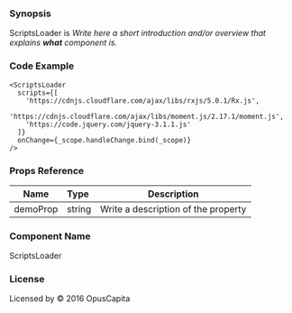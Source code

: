### Synopsis

ScriptsLoader is 
*Write here a short introduction and/or overview that explains **what** component is.*

### Code Example

```
<ScriptsLoader
  scripts={[
    'https://cdnjs.cloudflare.com/ajax/libs/rxjs/5.0.1/Rx.js',
    'https://cdnjs.cloudflare.com/ajax/libs/moment.js/2.17.1/moment.js',
    'https://code.jquery.com/jquery-3.1.1.js'
  ]}
  onChange={_scope.handleChange.bind(_scope)}
/>
```

### Props Reference

| Name                          | Type                  | Description                                                |
| ------------------------------|:----------------------| -----------------------------------------------------------|
| demoProp | string | Write a description of the property |

### Component Name

ScriptsLoader

### License

Licensed by © 2016 OpusCapita

